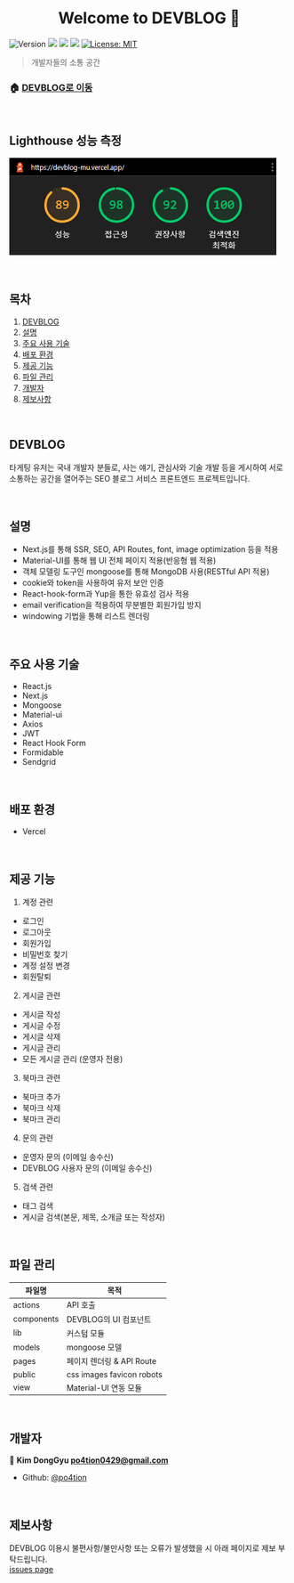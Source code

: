 <h1 align="center">Welcome to DEVBLOG 👋</h1>
<p>
  <img alt="Version" src="https://img.shields.io/badge/version-1.0.0-blue.svg?cacheSeconds=2592000" />
  <img src="https://img.shields.io/badge/yarn-%3E%3D1.22.5-blue.svg" />
  <img src="https://img.shields.io/badge/npm-%3E%3D8.1.0-blue.svg" />
  <img src="https://img.shields.io/badge/node-14.18.1-blue.svg" />
  <a href="#" target="_blank">
    <img alt="License: MIT" src="https://img.shields.io/badge/License-MIT-yellow.svg" />
  </a>
</p>

> 개발자들의 소통 공간

### 🏠 [DEVBLOG로 이동](https://devblog-mu.vercel.app/)

<br />

## Lighthouse 성능 측정

![lighthouse](./public/Devblog-Total.png)

<br />

## 목차

1. [DEVBLOG](#DEVBLOG)
2. [설명](#설명)
3. [주요 사용 기술](#주요-사용-기술)
4. [배포 환경](#배포-환경)
5. [제공 기능](#제공-기능)
6. [파일 관리](#파일-관리)
7. [개발자](#개발자)
8. [제보사항](#제보사항)

<br />

## DEVBLOG

타게팅 유저는 국내 개발자 분들로, 사는 얘기, 관심사와 기술 개발 등을 게시하여 서로 소통하는 공간을 열어주는 SEO 블로그 서비스 프론트엔드 프로젝트입니다.

<br />

## 설명

- Next.js를 통해 SSR, SEO, API Routes, font, image optimization 등을 적용
- Material-UI를 통해 웹 UI 전체 페이지 적용(반응형 웹 적용)
- 객체 모델링 도구인 mongoose를 통해 MongoDB 사용(RESTful API 적용)
- cookie와 token을 사용하여 유저 보안 인증
- React-hook-form과 Yup을 통한 유효성 검사 적용
- email verification을 적용하여 무분별한 회원가입 방지
- windowing 기법을 통해 리스트 렌더링

<br />

## 주요 사용 기술

- React.js
- Next.js
- Mongoose
- Material-ui
- Axios
- JWT
- React Hook Form
- Formidable
- Sendgrid

<br />

## 배포 환경

- Vercel

<br />

## 제공 기능

1. 계정 관련

- 로그인
- 로그아웃
- 회원가입
- 비밀번호 찾기
- 계정 설정 변경
- 회원탈퇴

2. 게시글 관련

- 게시글 작성
- 게시글 수정
- 게시글 삭제
- 게시글 관리
- 모든 게시글 관리 (운영자 전용)

3. 북마크 관련

- 북마크 추가
- 북마크 삭제
- 북마크 관리

4. 문의 관련

- 운영자 문의 (이메일 송수신)
- DEVBLOG 사용자 문의 (이메일 송수신)

5. 검색 관련

- 태그 검색
- 게시글 검색(본문, 제목, 소개글 또는 작성자)

<br />

## 파일 관리

| 파일명     | 목적                      |
| ---------- | ------------------------- |
| actions    | API 호출                  |
| components | DEVBLOG의 UI 컴포넌트     |
| lib        | 커스텀 모듈               |
| models     | mongoose 모델             |
| pages      | 페이지 렌더링 & API Route |
| public     | css images favicon robots |
| view       | Material-UI 연동 모듈     |

<br />

## 개발자

👤 **Kim DongGyu <po4tion0429@gmail.com>**

- Github: [@po4tion](https://github.com/po4tion)

<br />

## 제보사항

DEVBLOG 이용시 불편사항/불만사항 또는 오류가 발생했을 시 아래 페이지로 제보 부탁드립니다.<br> [issues page](https://github.com/po4tion/devblog/issues)
